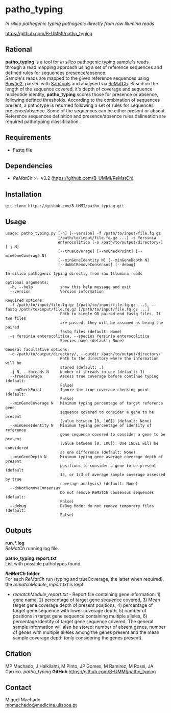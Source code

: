 patho_typing
============
*In silico pathogenic typing pathogenic directly from raw Illumina reads*  

<https://github.com/B-UMMI/patho_typing>

## Rational

**patho_typing** is a tool for _in silico_ pathogenic typing sample's reads through a read mapping approach using a set of reference sequences and defined rules for sequences presence/absence.  
Sample's reads are mapped to the given reference sequences using [Bowtie2](http://bowtie-bio.sourceforge.net/bowtie2/index.shtml), parsed with [Samtools](http://www.htslib.org/) and analysed via [ReMatCh](https://github.com/B-UMMI/ReMatCh). Based on the length of the sequence covered, it's depth of coverage and sequence nucleotide identity, **patho_typing** scores those for presence or absence, following defined thresholds. According to the combination of sequences present, a pathotype is returned following a set of rules for sequences presence/absence. Some of the sequences can be either present or absent.
Reference sequences definition and presence/absence rules delineation are required pathotyping classification.

Requirements
------------

 - Fastq file



Dependencies
------------

 - *ReMatCh* >= v3.2 (<https://github.com/B-UMMI/ReMatCh>)



Installation
------------
    git clone https://github.com/B-UMMI/patho_typing.git



Usage
-----
    usage: patho_typing.py [-h] [--version] -f /path/to/input/file.fq.gz
                           [/path/to/input/file.fq.gz ...] -s Yersinia
                           enterocolitica [-o /path/to/output/directory/] [-j N]
                           [--trueCoverage] [--noCheckPoint] [--minGeneCoverage N]
                           [--minGeneIdentity N] [--minGeneDepth N]
                           [--doNotRemoveConsensus] [--debug]

    In silico pathogenic typing directly from raw Illumina reads

    optional arguments:
      -h, --help            show this help message and exit
      --version             Version information

    Required options:
      -f /path/to/input/file.fq.gz [/path/to/input/file.fq.gz ...], --fastq /path/to/input/file.fq.gz [/path/to/input/file.fq.gz ...]
                            Path to single OR paired-end fastq files. If two files
                            are passed, they will be assumed as being the paired
                            fastq files (default: None)
      -s Yersinia enterocolitica, --species Yersinia enterocolitica
                            Species name (default: None)

    General facultative options:
      -o /path/to/output/directory/, --outdir /path/to/output/directory/
                            Path to the directory where the information will be
                            stored (default: .)
      -j N, --threads N     Number of threads to use (default: 1)
      --trueCoverage        Assess true coverage before continue typing (default:
                            False)
      --noCheckPoint        Ignore the true coverage checking point (default:
                            False)
      --minGeneCoverage N   Minimum typing percentage of target reference gene
                            sequence covered to consider a gene to be present
                            (value between [0, 100]) (default: None)
      --minGeneIdentity N   Minimum typing percentage of identity of reference
                            gene sequence covered to consider a gene to be present
                            (value between [0, 100]). One INDEL will be considered
                            as one difference (default: None)
      --minGeneDepth N      Minimum typing gene average coverage depth of present
                            positions to consider a gene to be present (default
                            15, or 1/3 of average sample coverage assessed by true
                            coverage analysis) (default: None)
      --doNotRemoveConsensus
                            Do not remove ReMatCh consensus sequences (default:
                            False)
      --debug               DeBug Mode: do not remove temporary files (default:
                            False)



Outputs
-------
**run.*.log**  
*ReMatCh* running log file.  

**patho_typing.report.txt**  
List with possible pathotypes found.

***ReMatCh* folder**  
For each *ReMatCh* run (typing and trueCoverage, the latter when required), the *rematchModule_report.txt* is kept.  
 - *rematchModule_report.txt* - Report file containing gene information: 1) gene name, 2) percentage of target gene sequence covered, 3) Mean target gene coverage depth of present positions, 4) percentage of target gene sequence with lower coverage depth, 5) number of positions in target gene sequence containing multiple alleles, 6) percentage identity of target gene sequence covered. The general sample information will also be stored: number of absent genes, number of genes with multiple alleles among the genes present and the mean sample coverage depth (only considering the genes present).


## Citation

MP Machado, J Halkilahti, M Pinto, JP Gomes, M Ramirez, M Rossi, JA Carrico. _patho_typing_ **GitHub** https://github.com/B-UMMI/patho_typing


## Contact

Miguel Machado  
<mpmachado@medicina.ulisboa.pt>
